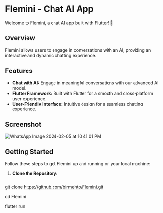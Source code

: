 # Flemini - Chat AI App

Welcome to Flemini, a chat AI app built with Flutter! 🚀

## Overview

Flemini allows users to engage in conversations with an AI, providing an interactive and dynamic chatting experience.

## Features

- **Chat with AI:** Engage in meaningful conversations with our advanced AI model.
- **Flutter Framework:** Built with Flutter for a smooth and cross-platform user experience.
- **User-Friendly Interface:** Intuitive design for a seamless chatting experience.

## Screenshot


![WhatsApp Image 2024-02-05 at 10 41 01 PM](https://github.com/birmehto/Flemini/assets/128910597/6060c015-6987-47d4-8d0b-42d912e21151)

## Getting Started

Follow these steps to get Flemini up and running on your local machine:

1. **Clone the Repository:**
   ```bash
  git clone https://github.com/birmehto/Flemini.git

   cd Flemini

   flutter run
   

